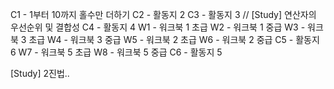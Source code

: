 C1 - 1부터 10까지 홀수만 더하기
C2 - 활동지 2
C3 - 활동지 3 // [Study] 연산자의 우선순위 및 결합성
C4 - 활동지 4
W1 - 워크북 1 초급
W2 - 워크북 1 중급
W3 - 워크북 3 초급
W4 - 워크북 3 중급
W5 - 워크북 2 초급
W6 - 워크북 2 중급
C5 - 활동지 6
W7 - 워크북 5 초급
W8 - 워크북 5 중급
C6 - 활동지 5

[Study] 2진법..